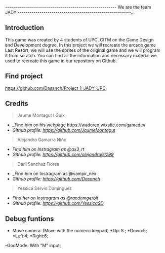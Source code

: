 ﻿-------------------------------------------------------- We are the team JADY ---------------------------------------------------------...


## Introduction
This game was created by 4 students of UPC, CITM on the Game Design and Development degree.
In this project we will recreate the arcade game Last Resort, 
we will use the sprites of the original game and we will program it from scratch.
You can find all the information and necessary material we used to recreate this game in our repository on Github.
## Find project
https://github.com/Dasanch/Project_1_JADY_UPC

## Credits

> Jaume Montagut i Guix
* _Find him on his webpage https://wadoren.wixsite.com/gamedev
* _Github profile: https://github.com/JaumeMontagut_

> Alejandro Gamarra Niño
* _Find him on Instragram as @ax3_rt_
* _Github profile: https://github.com/alejandro61299_

> Dani Sanchez Flores
* _Find him on Instragram as @vampir_nex
* _Github profile: https://github.com/Dasanch_

> Yessica Servin Dominguez          
* _Find her on Instragram as @randomgerbit_
* _Github profile: https://github.com/YessicaSD_



## Debug funtions

- Move camera: 
  (Move with the numeric keypad)
  *Up: 8 ;
  *Down:5;
  *Left:4;
  *Right:6;

-GodMode: With "M" input;